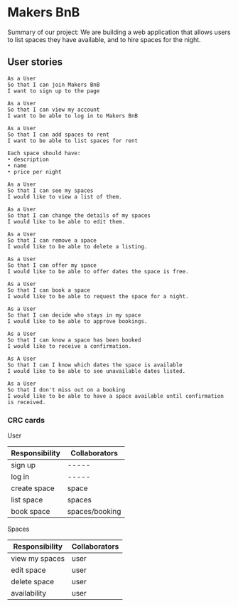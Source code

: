 # Makers BnB


Summary of our project:
We are building a web application that allows users to list spaces they have available, and to hire spaces for the night.

## User stories

```
As a User
So that I can join Makers BnB
I want to sign up to the page
```

```
As a User
So that I can view my account
I want to be able to log in to Makers BnB
```

```
As a User
So that I can add spaces to rent
I want to be able to list spaces for rent

Each space should have:
• description
• name
• price per night
```

```
As a User
So that I can see my spaces
I would like to view a list of them.
```

```
As a User
So that I can change the details of my spaces
I would like to be able to edit them.
```

```
As a User
So that I can remove a space
I would like to be able to delete a listing.
```

```
As a User
So that I can offer my space
I would like to be able to offer dates the space is free.
```

```
As a User
So that I can book a space
I would like to be able to request the space for a night.
```

```
As a User
So that I can decide who stays in my space
I would like to be able to approve bookings.
```

```
As a User
So that I can know a space has been booked
I would like to receive a confirmation.
```

```
As A User
So that I can I know which dates the space is available
I would like to be able to see unavailable dates listed.
```

```
As a User
So that I don't miss out on a booking
I would like to be able to have a space available until confirmation is received.
```

### CRC cards

User

| Responsibility | Collaborators |
| ------ | ----- |
| sign up | ----- |
| log in | ----- |
| create space | space |
| list space | spaces |
| book space | spaces/booking |




Spaces

| Responsibility | Collaborators |
| ------ | ----- |
| view my spaces | user |
| edit space | user |
| delete space | user |
| availability | user |
